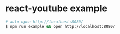 # react-youtube example

```sh
# auto open http://localhost:8080/
$ npm run example && open http://localhost:8080/
```


